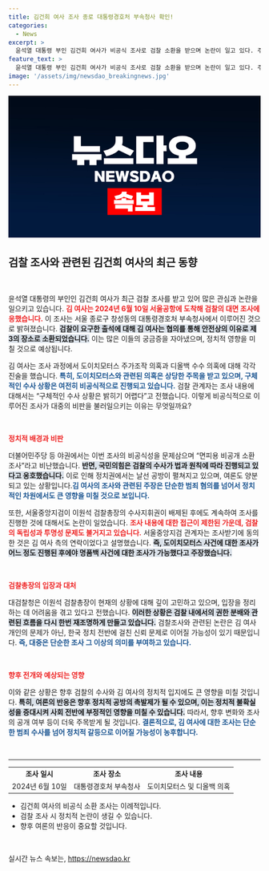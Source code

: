 ```yaml
---
title: 김건희 여사 조사 종로 대통령경호처 부속청사 확인!
categories:
  - News
excerpt: >
  윤석열 대통령 부인 김건희 여사가 비공식 조사로 검찰 소환을 받으며 논란이 일고 있다. 주요 의혹 두 가지를 두고 12시간에 걸친 심층 조사가 진행된 이 사건, 정치적 파장은 어떨지 주목된다.
feature_text: >
  윤석열 대통령 부인 김건희 여사가 비공식 조사로 검찰 소환을 받으며 논란이 일고 있다. 주요 의혹 두 가지를 두고 12시간에 걸친 심층 조사가 진행된 이 사건, 정치적 파장은 어떨지 주목된다.
image: '/assets/img/newsdao_breakingnews.jpg'
---
```


<p><img src="/assets/img/newsdao_breakingnews.jpg" alt="ranknews 속보" /></p>

<h2 data-ke-size="size26">검찰 조사와 관련된 김건희 여사의 최근 동향</h2>

<p data-ke-size="size16">&nbsp;</p>

<p>윤석열 대통령의 부인인 김건희 여사가 최근 검찰 조사를 받고 있어 많은 관심과 논란을 일으키고 있습니다. <b><span style="color: #ee2323;">김 여사는 2024년 6월 10일 서울공항에 도착해 검찰의 대면 조사에 응했습니다.</span></b> 이 조사는 서울 종로구 창성동의 대통령경호처 부속청사에서 이루어진 것으로 밝혀졌습니다. <b><span style="background-color: #21538527;">검찰이 요구한 출석에 대해 김 여사는 협의를 통해 안전상의 이유로 제3의 장소로 소환되었습니다.</span></b> 이는 많은 이들의 궁금증을 자아냈으며, 정치적 영향을 미칠 것으로 예상됩니다.</p>

<p>김 여사는 조사 과정에서 도이치모터스 주가조작 의혹과 디올백 수수 의혹에 대해 각각 진술을 했습니다. <b><span style="color: #1a5490;">특히, 도이치모터스와 관련된 의혹은 상당한 주목을 받고 있으며, 구체적인 수사 상황은 여전히 비공식적으로 진행되고 있습니다.</span></b> 검찰 관계자는 조사 내용에 대해서는 “구체적인 수사 상황은 밝히기 어렵다”고 전했습니다. 이렇게 비공식적으로 이루어진 조사가 대중의 비판을 불러일으키는 이유는 무엇일까요?</p>

<p data-ke-size="size16">&nbsp;</p>

<p><b><span style="color: #ee2323;">정치적 배경과 비판</span></b></p>

<p>더불어민주당 등 야권에서는 이번 조사의 비공식성을 문제삼으며 “면피용 비공개 소환 조사”라고 비난했습니다. <b><span style="background-color: #21538527;">반면, 국민의힘은 검찰의 수사가 법과 원칙에 따라 진행되고 있다고 옹호했습니다.</span></b> 이로 인해 정치권에서는 날선 공방이 펼쳐지고 있으며, 여론도 양분되고 있는 상황입니다.<b><span style="color: #1a5490;">김 여사의 조사와 관련된 주장은 단순한 범죄 혐의를 넘어서 정치적인 차원에서도 큰 영향을 미칠 것으로 보입니다.</span></b></p>

<p>또한, 서울중앙지검이 이원석 검찰총장의 수사지휘권이 배제된 후에도 계속하여 조사를 진행한 것에 대해서도 논란이 일었습니다. <b><span style="color: #ee2323;">조사 내용에 대한 접근이 제한된 가운데, 검찰의 독립성과 투명성 문제도 불거지고 있습니다.</span></b> 서울중앙지검 관계자는 조사받기에 동의한 것은 김 여사 측의 연락이었다고 설명했습니다. <b><span style="background-color: #21538527;">즉, 도이치모터스 사건에 대한 조사가 어느 정도 진행된 후에야 명품백 사건에 대한 조사가 가능했다고 주장했습니다.</span></b></p>

<p data-ke-size="size16">&nbsp;</p>

<p><b><span style="color: #ee2323;">검찰총장의 입장과 대처</span></b></p>

<p>대검찰청은 이원석 검찰총장이 현재의 상황에 대해 깊이 고민하고 있으며, 입장을 정리하는 데 어려움을 겪고 있다고 전했습니다. <b><span style="background-color: #21538527;">이러한 상황은 검찰 내에서의 권한 분배와 관련된 흐름을 다시 한번 재조명하게 만들고 있습니다.</span></b> 검찰조사와 관련된 논란은 김 여사 개인의 문제가 아닌, 한국 정치 전반에 걸친 신뢰 문제로 이어질 가능성이 있기 때문입니다. <b><span style="color: #1a5490;">즉, 대중은 단순한 조사 그 이상의 의미를 부여하고 있습니다.</span></b></p>

<p data-ke-size="size16">&nbsp;</p>

<p><b><span style="color: #ee2323;">향후 전개와 예상되는 영향</span></b></p>

<p>이와 같은 상황은 향후 검찰의 수사와 김 여사의 정치적 입지에도 큰 영향을 미칠 것입니다. <b><span style="background-color: #21538527;">특히, 여론의 반응은 향후 정치적 공방의 촉발제가 될 수 있으며, 이는 정치적 불확실성을 증대시켜 사회 전반에 부정적인 영향을 미칠 수 있습니다.</span></b> 따라서, 향후 변화와 조사의 공개 여부 등이 더욱 주목받게 될 것입니다. <b><span style="color: #1a5490;">결론적으로, 김 여사에 대한 조사는 단순한 범죄 수사를 넘어 정치적 갈등으로 이어질 가능성이 농후합니다.</span></b></p>

<p data-ke-size="size16">&nbsp;</p>

<hr>

<table style="width: 100%;">
  <tr>
    <td style="text-align: center; height: 17px;"><b>조사 일시</b></td>
    <td style="text-align: center; height: 17px;"><b>조사 장소</b></td>
    <td style="text-align: center; height: 17px;"><b>조사 내용</b></td>
  </tr>
  <tr>
    <td style="text-align: center; height: 17px;">2024년 6월 10일</td>
    <td style="text-align: center; height: 17px;">대통령경호처 부속청사</td>
    <td style="text-align: center; height: 17px;">도이치모터스 및 디올백 의혹</td>
  </tr>
</table>

<ul>
    <li>김건희 여사의 비공식 소환 조사는 이례적입니다.</li>
    <li>검찰 조사 시 정치적 논란이 생길 수 있습니다.</li>
    <li>향후 여론의 반응이 중요할 것입니다.</li>
</ul>

<p data-ke-size="size16">&nbsp;</p>
실시간 뉴스 속보는, <a href="https://newsdao.kr" rel="dofollow">https://newsdao.kr</a>


